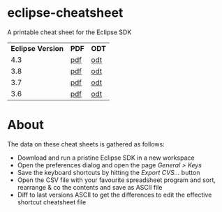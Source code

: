 eclipse-cheatsheet
==================

A printable cheat sheet for the Eclipse SDK

<table>
  <tr>
    <td><b>Eclipse Version</b></td>
    <td><b>PDF</b></td>
    <td><b>ODT</b></td>
  </tr>
  <tr>
    <td>4.3</td>
    <td><a href="https://github.com/pellaton/eclipse-cheatsheet/raw/master/eclipse4.3/eclipse-shortcuts-4.3.0.pdf">pdf</a></td>
    <td><a href="https://github.com/pellaton/eclipse-cheatsheet/raw/master/eclipse4.3/eclipse-shortcuts-4.3.0.odt">odt</a></td>
  </tr>
  <tr>
    <td>3.8</td>
    <td><a href="https://github.com/pellaton/eclipse-cheatsheet/raw/master/eclipse3.8/eclipse-shortcuts-3.8.0.pdf">pdf</a></td>
    <td><a href="https://github.com/pellaton/eclipse-cheatsheet/raw/master/eclipse3.8/eclipse-shortcuts-3.8.0.odt">odt</a></td>
  </tr>
  <tr>
    <td>3.7</td>
    <td><a href="https://github.com/pellaton/eclipse-cheatsheet/raw/master/eclipse3.7/eclipse-shortcuts-3.7.0.pdf">pdf</a></td>
    <td><a href="https://github.com/pellaton/eclipse-cheatsheet/raw/master/eclipse3.7/eclipse-shortcuts-3.7.0.odt">odt</a></td>
  <tr>
  <tr>
    <td>3.6</td>
    <td><a href="https://github.com/pellaton/eclipse-cheatsheet/raw/master/eclipse3.6/eclipse-shortcuts-3.6.2.pdf">pdf</a></td>
    <td><a href="https://github.com/pellaton/eclipse-cheatsheet/raw/master/eclipse3.6/eclipse-shortcuts-3.6.2.odt">odt</a></td>
  </tr>
</table>

About
=====
The data on these cheat sheets is gathered as follows:
- Download and run a pristine Eclipse SDK in a new workspace
- Open the preferences dialog and open the page <i>General > Keys</i>
- Save the keyboard shortcuts by hitting the <i>Export CVS...</i> button
- Open the CSV file with your favourite spreadsheet program and sort, rearrange & co the contents and save as ASCII file
- Diff to last versions ASCII to get the differences to edit the effective shortcut cheatsheet file

